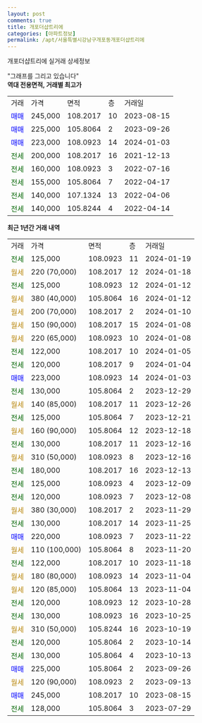 ```yaml
---
layout: post
comments: true
title: 개포더샵트리에
categories: [아파트정보]
permalink: /apt/서울특별시강남구개포동개포더샵트리에
---
```


개포더샵트리에 실거래 상세정보

<script type="text/javascript">
  google.charts.load('current', {'packages':['line', 'corechart']});
  google.charts.setOnLoadCallback(drawChart);

  function drawChart() {
    var data = new google.visualization.DataTable();
    data.addColumn('date', '거래일');
    data.addColumn('number', "매매");
    data.addColumn('number', "전세");
    data.addColumn('number', "전매");

    data.addRows([[new Date(Date.parse("2024-01-19")), null, 125000, null], [new Date(Date.parse("2024-01-18")), null, null, null], [new Date(Date.parse("2024-01-12")), null, 125000, null], [new Date(Date.parse("2024-01-12")), null, null, null], [new Date(Date.parse("2024-01-10")), null, null, null], [new Date(Date.parse("2024-01-08")), null, null, null], [new Date(Date.parse("2024-01-08")), null, null, null], [new Date(Date.parse("2024-01-05")), null, 122000, null], [new Date(Date.parse("2024-01-04")), null, 120000, null], [new Date(Date.parse("2024-01-03")), 223000, null, null], [new Date(Date.parse("2023-12-29")), null, 130000, null], [new Date(Date.parse("2023-12-26")), null, null, null], [new Date(Date.parse("2023-12-21")), null, 125000, null], [new Date(Date.parse("2023-12-18")), null, null, null], [new Date(Date.parse("2023-12-16")), null, 130000, null], [new Date(Date.parse("2023-12-16")), null, null, null], [new Date(Date.parse("2023-12-13")), null, 180000, null], [new Date(Date.parse("2023-12-09")), null, 125000, null], [new Date(Date.parse("2023-12-08")), null, 120000, null], [new Date(Date.parse("2023-11-29")), null, null, null], [new Date(Date.parse("2023-11-25")), null, 130000, null], [new Date(Date.parse("2023-11-22")), 220000, null, null], [new Date(Date.parse("2023-11-20")), null, null, null], [new Date(Date.parse("2023-11-18")), null, 122000, null], [new Date(Date.parse("2023-11-04")), null, null, null], [new Date(Date.parse("2023-11-04")), null, null, null], [new Date(Date.parse("2023-10-28")), null, 120000, null], [new Date(Date.parse("2023-10-25")), null, 130000, null], [new Date(Date.parse("2023-10-19")), null, null, null], [new Date(Date.parse("2023-10-14")), null, 120000, null], [new Date(Date.parse("2023-10-13")), null, 130000, null], [new Date(Date.parse("2023-09-26")), 225000, null, null], [new Date(Date.parse("2023-09-13")), null, null, null], [new Date(Date.parse("2023-08-15")), 245000, null, null], [new Date(Date.parse("2023-07-29")), null, 128000, null]]);

    var options = {
      hAxis: {
        format: 'yyyy/MM/dd'
      },    
      lineWidth: 0,
      pointsVisible: true,    
      title: '최근 1년간 유형별 실거래가 분포',
      legend: { position: 'bottom' }
    };

    var formatter = new google.visualization.NumberFormat({pattern:'###,###'} );
    formatter.format(data, 1);
    formatter.format(data, 2);
    
    setTimeout(function() {
        var chart = new google.visualization.LineChart(document.getElementById('columnchart_material'));
        chart.draw(data, (options));
        document.getElementById('loading').style.display = 'none';
    }, 200);
  }
</script>


<div id="loading" style="z-index:20; display: block; margin-left: 0px">"그래프를 그리고 있습니다"</div>
<div id="columnchart_material" style="width: 95%; margin-left: 0px; display: block"></div>
<!-- contents start -->
<b>역대 전용면적, 거래별 최고가</b>
<table class="sortable">
    <tr>
      <td>거래</td>
      <td>가격</td>
      <td>면적</td>
      <td>층</td>
      <td>거래일</td>
    </tr>
        <tr>
          <td><a style="color: blue">매매</a></td>
          <td>245,000</td>
          <td>108.2017</td>
          <td>10</td>
          <td>2023-08-15</td>
        </tr>            <tr>
          <td><a style="color: blue">매매</a></td>
          <td>225,000</td>
          <td>105.8064</td>
          <td>2</td>
          <td>2023-09-26</td>
        </tr>            <tr>
          <td><a style="color: blue">매매</a></td>
          <td>223,000</td>
          <td>108.0923</td>
          <td>14</td>
          <td>2024-01-03</td>
        </tr>        
        <tr>
              <td><a style="color: darkgreen">전세</a></td>
              <td>200,000</td>
              <td>108.2017</td>
              <td>16</td>
              <td>2021-12-13</td>
            </tr>            <tr>
              <td><a style="color: darkgreen">전세</a></td>
              <td>160,000</td>
              <td>108.0923</td>
              <td>3</td>
              <td>2022-07-16</td>
            </tr>            <tr>
              <td><a style="color: darkgreen">전세</a></td>
              <td>155,000</td>
              <td>105.8064</td>
              <td>7</td>
              <td>2022-04-17</td>
            </tr>            <tr>
              <td><a style="color: darkgreen">전세</a></td>
              <td>140,000</td>
              <td>107.1324</td>
              <td>13</td>
              <td>2022-04-06</td>
            </tr>            <tr>
              <td><a style="color: darkgreen">전세</a></td>
              <td>140,000</td>
              <td>105.8244</td>
              <td>4</td>
              <td>2022-04-14</td>
            </tr>        
    
</table>

<b>최근 1년간 거래 내역</b>

<table class="sortable">
    <tr>
      <td>거래</td>
      <td>가격</td>
      <td>면적</td>
      <td>층</td>
      <td>거래일</td>
    </tr>
    <tr>
      <td><a style="color: darkgreen">전세</a></td>
      <td>125,000</td>
      <td>108.0923</td>
      <td>11</td>
      <td>2024-01-19</td>
    </tr>          <tr>
      <td><a style="color: darkgoldenrod">월세</a></td>
      <td>220 (70,000)</td>
      <td>108.2017</td>
      <td>12</td>
      <td>2024-01-18</td>
    </tr>          <tr>
      <td><a style="color: darkgreen">전세</a></td>
      <td>125,000</td>
      <td>108.0923</td>
      <td>12</td>
      <td>2024-01-12</td>
    </tr>          <tr>
      <td><a style="color: darkgoldenrod">월세</a></td>
      <td>380 (40,000)</td>
      <td>105.8064</td>
      <td>16</td>
      <td>2024-01-12</td>
    </tr>          <tr>
      <td><a style="color: darkgoldenrod">월세</a></td>
      <td>200 (70,000)</td>
      <td>108.2017</td>
      <td>2</td>
      <td>2024-01-10</td>
    </tr>          <tr>
      <td><a style="color: darkgoldenrod">월세</a></td>
      <td>150 (90,000)</td>
      <td>108.2017</td>
      <td>15</td>
      <td>2024-01-08</td>
    </tr>          <tr>
      <td><a style="color: darkgoldenrod">월세</a></td>
      <td>220 (65,000)</td>
      <td>108.0923</td>
      <td>10</td>
      <td>2024-01-08</td>
    </tr>          <tr>
      <td><a style="color: darkgreen">전세</a></td>
      <td>122,000</td>
      <td>108.2017</td>
      <td>10</td>
      <td>2024-01-05</td>
    </tr>          <tr>
      <td><a style="color: darkgreen">전세</a></td>
      <td>120,000</td>
      <td>108.2017</td>
      <td>9</td>
      <td>2024-01-04</td>
    </tr>          <tr>
      <td><a style="color: blue">매매</a></td>
      <td>223,000</td>
      <td>108.0923</td>
      <td>14</td>
      <td>2024-01-03</td>
    </tr>          <tr>
      <td><a style="color: darkgreen">전세</a></td>
      <td>130,000</td>
      <td>105.8064</td>
      <td>2</td>
      <td>2023-12-29</td>
    </tr>          <tr>
      <td><a style="color: darkgoldenrod">월세</a></td>
      <td>140 (85,000)</td>
      <td>108.2017</td>
      <td>11</td>
      <td>2023-12-26</td>
    </tr>          <tr>
      <td><a style="color: darkgreen">전세</a></td>
      <td>125,000</td>
      <td>105.8064</td>
      <td>7</td>
      <td>2023-12-21</td>
    </tr>          <tr>
      <td><a style="color: darkgoldenrod">월세</a></td>
      <td>160 (90,000)</td>
      <td>105.8064</td>
      <td>12</td>
      <td>2023-12-18</td>
    </tr>          <tr>
      <td><a style="color: darkgreen">전세</a></td>
      <td>130,000</td>
      <td>108.2017</td>
      <td>11</td>
      <td>2023-12-16</td>
    </tr>          <tr>
      <td><a style="color: darkgoldenrod">월세</a></td>
      <td>310 (50,000)</td>
      <td>108.0923</td>
      <td>8</td>
      <td>2023-12-16</td>
    </tr>          <tr>
      <td><a style="color: darkgreen">전세</a></td>
      <td>180,000</td>
      <td>108.2017</td>
      <td>16</td>
      <td>2023-12-13</td>
    </tr>          <tr>
      <td><a style="color: darkgreen">전세</a></td>
      <td>125,000</td>
      <td>108.0923</td>
      <td>4</td>
      <td>2023-12-09</td>
    </tr>          <tr>
      <td><a style="color: darkgreen">전세</a></td>
      <td>120,000</td>
      <td>108.0923</td>
      <td>7</td>
      <td>2023-12-08</td>
    </tr>          <tr>
      <td><a style="color: darkgoldenrod">월세</a></td>
      <td>380 (30,000)</td>
      <td>108.2017</td>
      <td>2</td>
      <td>2023-11-29</td>
    </tr>          <tr>
      <td><a style="color: darkgreen">전세</a></td>
      <td>130,000</td>
      <td>108.2017</td>
      <td>14</td>
      <td>2023-11-25</td>
    </tr>          <tr>
      <td><a style="color: blue">매매</a></td>
      <td>220,000</td>
      <td>108.0923</td>
      <td>7</td>
      <td>2023-11-22</td>
    </tr>          <tr>
      <td><a style="color: darkgoldenrod">월세</a></td>
      <td>110 (100,000)</td>
      <td>105.8064</td>
      <td>8</td>
      <td>2023-11-20</td>
    </tr>          <tr>
      <td><a style="color: darkgreen">전세</a></td>
      <td>122,000</td>
      <td>108.2017</td>
      <td>10</td>
      <td>2023-11-18</td>
    </tr>          <tr>
      <td><a style="color: darkgoldenrod">월세</a></td>
      <td>180 (80,000)</td>
      <td>108.0923</td>
      <td>14</td>
      <td>2023-11-04</td>
    </tr>          <tr>
      <td><a style="color: darkgoldenrod">월세</a></td>
      <td>120 (85,000)</td>
      <td>105.8064</td>
      <td>13</td>
      <td>2023-11-04</td>
    </tr>          <tr>
      <td><a style="color: darkgreen">전세</a></td>
      <td>120,000</td>
      <td>108.0923</td>
      <td>12</td>
      <td>2023-10-28</td>
    </tr>          <tr>
      <td><a style="color: darkgreen">전세</a></td>
      <td>130,000</td>
      <td>108.0923</td>
      <td>16</td>
      <td>2023-10-25</td>
    </tr>          <tr>
      <td><a style="color: darkgoldenrod">월세</a></td>
      <td>310 (50,000)</td>
      <td>105.8244</td>
      <td>16</td>
      <td>2023-10-19</td>
    </tr>          <tr>
      <td><a style="color: darkgreen">전세</a></td>
      <td>120,000</td>
      <td>105.8064</td>
      <td>2</td>
      <td>2023-10-14</td>
    </tr>          <tr>
      <td><a style="color: darkgreen">전세</a></td>
      <td>130,000</td>
      <td>105.8064</td>
      <td>4</td>
      <td>2023-10-13</td>
    </tr>          <tr>
      <td><a style="color: blue">매매</a></td>
      <td>225,000</td>
      <td>105.8064</td>
      <td>2</td>
      <td>2023-09-26</td>
    </tr>          <tr>
      <td><a style="color: darkgoldenrod">월세</a></td>
      <td>120 (90,000)</td>
      <td>108.0923</td>
      <td>2</td>
      <td>2023-09-13</td>
    </tr>          <tr>
      <td><a style="color: blue">매매</a></td>
      <td>245,000</td>
      <td>108.2017</td>
      <td>10</td>
      <td>2023-08-15</td>
    </tr>          <tr>
      <td><a style="color: darkgreen">전세</a></td>
      <td>128,000</td>
      <td>105.8064</td>
      <td>3</td>
      <td>2023-07-29</td>
    </tr>      </table>
<!-- contents end -->    

